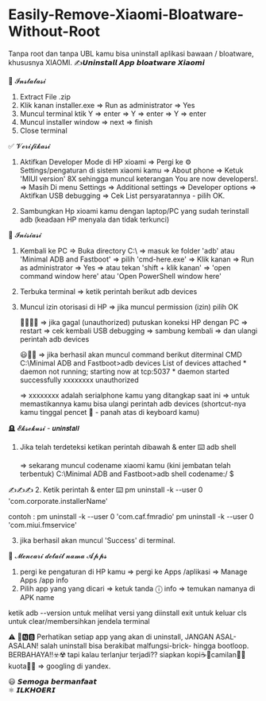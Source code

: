 # Easily-Remove-Xiaomi-Bloatware-Without-Root
Tanpa root dan tanpa UBL kamu bisa uninstall aplikasi bawaan / bloatware, khususnya XIAOMI.
✍️𝙐𝙣𝙞𝙣𝙨𝙩𝙖𝙡𝙡 𝘼𝙥𝙥 𝙗𝙡𝙤𝙖𝙩𝙬𝙖𝙧𝙚 𝙓𝙞𝙖𝙤𝙢𝙞

💽 𝓘𝓷𝓼𝓽𝓪𝓵𝓪𝓼𝓲
1. Extract File .zip
2. Klik kanan installer.exe ⇒ Run as administrator ⇒ Yes
3. Muncul terminal ktik Y ⇒ enter ⇒ Y ⇒ enter ⇒ Y ⇒ enter
4. Muncul installer window ⇒ next ⇒ finish
5. Close terminal


✅ 𝓥𝓮𝓻𝓲𝓯𝓲𝓴𝓪𝓼𝓲
1. Aktifkan Developer Mode di HP xioami
	⇒ Pergi ke ⚙️ Settings/pengaturan di sistem xiaomi kamu ⇒ About phone ⇒ Ketuk 'MIUI version' 8X sehingga muncul keterangan You are now developers!.
	⇒ Masih Di menu Settings ⇒ Additional settings ⇒ Developer options ⇒ Aktifkan USB debugging ⇒ Cek List persyaratannya - pilih OK.

2. Sambungkan Hp xioami kamu dengan laptop/PC yang sudah terinstall adb (keadaan HP menyala dan tidak terkunci)



📲 𝓘𝓷𝓲𝓼𝓲𝓪𝓼𝓲
1. Kembali ke PC
	⇒ Buka directory C:\ ⇒ masuk ke folder 'adb' atau 'Minimal ADB and Fastboot'
	⇒ pilih 'cmd-here.exe' ⇒ Klik kanan ⇒ Run as administrator ⇒ Yes
	⇒ atau tekan 'shift + klik kanan' ⇒  'open command window here' atau 'Open PowerShell window here'

2. Terbuka terminal
	⇒ ketik perintah berikut
	  adb devices

3. Muncul izin otorisasi di HP
	⇒ jika muncul permission (izin) pilih OK
	
	🥵🤯😵‍💫
	⇒ jika gagal (unauthorized) putuskan koneksi HP dengan PC ⇒ restart ⇒ cek kembali USB debugging
	⇒ sambung kembali ⇒ dan ulangi perintah adb devices
	
	😃👏🥳
	⇒ jika berhasil akan muncul command berikut diterminal CMD
		C:\Minimal ADB and Fastboot>adb devices
		List of devices attached
		* daemon not running; starting now at tcp:5037
		* daemon started successfully
		xxxxxxxx        unauthorized

	⇒ xxxxxxxx adalah serialphone kamu yang ditangkap saat ini
	⇒ untuk memastikannya kamu bisa ulangi perintah adb devices (shortcut-nya kamu tinggal pencet 🔼 - panah atas di keyboard kamu)


🪦 𝓔𝓴𝓼𝓮𝓴𝓾𝓼𝓲 - 𝙪𝙣𝙞𝙣𝙨𝙩𝙖𝙡𝙡
1.  Jika telah terdeteksi ketikan perintah dibawah & enter ⌨️
	adb shell

	⇒ sekarang muncul codename xiaomi kamu (kini jembatan telah terbentuk)
		C:\Minimal ADB and Fastboot>adb shell
		codename:/ $

✍️✍️✍️
2. Ketik perintah & enter ⌨️
	pm uninstall -k --user 0 'com.corporate.installerName'

contoh :
	pm uninstall -k --user 0 'com.caf.fmradio'
	pm uninstall -k --user 0 'com.miui.fmservice'

3. jika berhasil akan muncul 'Success' di terminal.



🔎 𝓜𝓮𝓷𝓬𝓪𝓻𝓲 𝓭𝓮𝓽𝓪𝓲𝓵 𝓷𝓪𝓶𝓪 𝓐𝓹𝓹𝓼
1. pergi ke pengaturan di HP kamu ⇒ pergi ke Apps /aplikasi ⇒ Manage Apps /app info
2. Pilih app yang yang dicari ⇒ ketuk tanda ⓘ info ⇒ temukan namanya di APK name


ketik
adb --version		untuk melihat versi yang diinstall
exit			untuk keluar
cls			untuk clear/membersihkan jendela terminal


⚠️
🛑🅽🅱
Perhatikan setiap app yang akan di uninstall,  JANGAN ASAL-ASALAN!
salah uninstall bisa berakibat malfungsi-brick- hingga bootloop.
BERBAHAYA!!☣️☢️
tapi kalau terlanjur terjadi?? siapkan kopi☕🚬camilan🍟🍿kuota📳🌐 ⇒ googling di yandex.

😃 𝙎𝙚𝙢𝙤𝙜𝙖 𝙗𝙚𝙧𝙢𝙖𝙣𝙛𝙖𝙖𝙩  
⚛️ 𝙄𝙇𝙆𝙃𝙊𝙀𝙍𝙄
